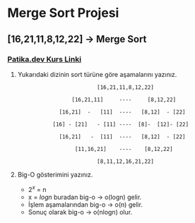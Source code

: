 # Merge Sort Projesi 
## [16,21,11,8,12,22] -> Merge Sort 
### [Patika.dev Kurs Linki](https://app.patika.dev/courses/veri-yapilari-ve-algoritmalar/merge-sort-proje)

1. Yukarıdaki dizinin sort türüne göre aşamalarını yazınız.

                                [16,21,11,8,12,22]

                        [16,21,11]     ----     [8,12,22]  

                    [16,21]  -   [11]  ----   [8,12]  - [22]  

                  [16] - [21]   - [11] ----  [8]-  [12]- [22] 

                    [16,21]   -  [11]  ----   [8,12]  - [22] 

                         [11,16,21]    ----    [8,12,22] 

                                [8,11,12,16,21,22]

2. Big-O gösterimini yazınız.
	- $2^{x}$ = n
	- x = $log{n}$ buradan big-o -> o(logn) gelir. 
	- İşlem aşamalarından big-o -> o(n) gelir. 
	- Sonuç olarak big-o -> o(nlogn) olur.
